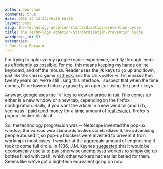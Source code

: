 ```yaml
---
author: bburcham
comments: true
date: 2006-12-10 22:49:58+00:00
layout: post
slug: the-technology-adoption-standardization-prevention-cycle
title: The Technology Adoption-Standardization-Prevention Cycle
wordpress_id: 53
categories:
- One Step Forward
---
```


I'm trying to optimize my google reader experience, and fly through feeds as effeciently as possible.  For me, this means keeping my hands on the keyboard, and off the mouse.  Reader uses the j/k keys to go up and down, just like the classic game [nethack](http://www.nethack.org), and the Unix editor vi.  I'm amazed that twenty years on, we're still using this interface.  I suspect that when the time comes, I'll be lowered into my grave by an operator using the j and k keys.

Anyway, google uses the "v" key to view an article in full.  This comes up either in a new window or a new tab, depending on the firefox configuration.  Sadly, if you want the article in a new window (and I do, seeing as I paid good money for a large amount of [real estate](http://images.apple.com/pro/pdf/Cin_Disp30_report.pdf)), firefox's popup blocker blocks it.

So, the technology progression was -- Netscape invented the pop-up window, the various web standards bodies standardized it, the advertising people abused it, so pop-up blockers were invented to prevent it from working in most cases.  I wonder at the aggregate amount of engineering it took to come full circle.  In 1936, J.M. Keynes [suggested](http://etext.library.adelaide.edu.au/k/keynes/john_maynard/k44g/chapter10.html) that it would be economically useful to pay otherwise unemployed workers to simply dig up bottles filled with cash, which other workers had earlier buried for them.  Seems like we've got a high-tech equivalent going on now.
